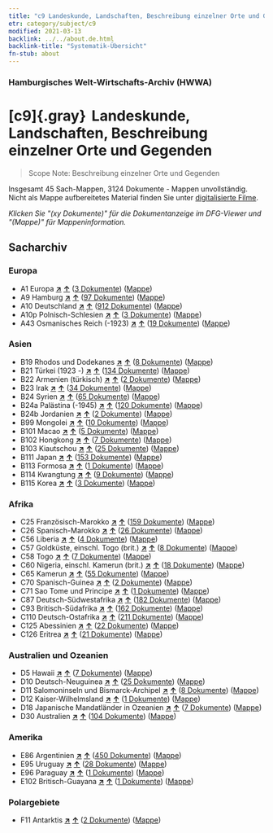 ```yaml
---
title: "c9 Landeskunde, Landschaften, Beschreibung einzelner Orte und Gegenden"
etr: category/subject/c9
modified: 2021-03-13
backlink: ../../about.de.html
backlink-title: "Systematik-Übersicht"
fn-stub: about
---
```


### Hamburgisches Welt-Wirtschafts-Archiv (HWWA)
# [c9]{.gray}&#8201; Landeskunde, Landschaften, Beschreibung einzelner Orte und Gegenden&#160; 


> Scope Note: Beschreibung einzelner Orte und Gegenden



Insgesamt 45 Sach-Mappen, 3124 Dokumente - Mappen unvollständig.
Nicht als Mappe aufbereitetes Material finden Sie unter [digitalisierte Filme](/film/h1_sh).

_Klicken Sie "(xy Dokumente)" für die Dokumentanzeige im DFG-Viewer und "(Mappe)" für Mappeninformation._

## Sacharchiv




### Europa

- A1 Europa [**&nearr;**](../../../geo/i/140892/about.de.html "Europa (alle Mappen)") [**&uarr;**](../../../geo/about.de.html#A1 "Ländersystematik") (<a href="https://pm20.zbw.eu/dfgview/sh/140892,144214" title="über: Europa : Landeskunde, Landschaften, Beschreibung einzelner Orte und Gegenden" target="_blank">3 Dokumente</a>) ([Mappe](http://purl.org/pressemappe20/folder/sh/140892,144214))
- A9 Hamburg [**&nearr;**](../../../geo/i/140905/about.de.html "Hamburg (alle Mappen)") [**&uarr;**](../../../geo/about.de.html#A9 "Ländersystematik") (<a href="https://pm20.zbw.eu/dfgview/sh/140905,144214" title="über: Hamburg : Landeskunde, Landschaften, Beschreibung einzelner Orte und Gegenden" target="_blank">97 Dokumente</a>) ([Mappe](http://purl.org/pressemappe20/folder/sh/140905,144214))
- A10 Deutschland [**&nearr;**](../../../geo/i/126128/about.de.html "Deutschland (alle Mappen)") [**&uarr;**](../../../geo/about.de.html#A10 "Ländersystematik") (<a href="https://pm20.zbw.eu/dfgview/sh/126128,144214" title="über: Deutschland : Landeskunde, Landschaften, Beschreibung einzelner Orte und Gegenden" target="_blank">912 Dokumente</a>) ([Mappe](http://purl.org/pressemappe20/folder/sh/126128,144214))
- A10p Polnisch-Schlesien [**&nearr;**](../../../geo/i/140951/about.de.html "Polnisch-Schlesien (alle Mappen)") [**&uarr;**](../../../geo/about.de.html#A10p "Ländersystematik") (<a href="https://pm20.zbw.eu/dfgview/sh/140951,144214" title="über: Polnisch-Schlesien : Landeskunde, Landschaften, Beschreibung einzelner Orte und Gegenden" target="_blank">3 Dokumente</a>) ([Mappe](http://purl.org/pressemappe20/folder/sh/140951,144214))
- A43 Osmanisches Reich (-1923) [**&nearr;**](../../../geo/i/141034/about.de.html "Osmanisches Reich (-1923) (alle Mappen)") [**&uarr;**](../../../geo/about.de.html#A43 "Ländersystematik") (<a href="https://pm20.zbw.eu/dfgview/sh/141034,144214" title="über: Osmanisches Reich (-1923) : Landeskunde, Landschaften, Beschreibung einzelner Orte und Gegenden" target="_blank">19 Dokumente</a>) ([Mappe](http://purl.org/pressemappe20/folder/sh/141034,144214))

### Asien

- B19 Rhodos und Dodekanes [**&nearr;**](../../../geo/i/141106/about.de.html "Rhodos und Dodekanes (alle Mappen)") [**&uarr;**](../../../geo/about.de.html#B19 "Ländersystematik") (<a href="https://pm20.zbw.eu/dfgview/sh/141106,144214" title="über: Rhodos und Dodekanes : Landeskunde, Landschaften, Beschreibung einzelner Orte und Gegenden" target="_blank">8 Dokumente</a>) ([Mappe](http://purl.org/pressemappe20/folder/sh/141106,144214))
- B21 Türkei (1923 -) [**&nearr;**](../../../geo/i/141111/about.de.html "Türkei (1923 -) (alle Mappen)") [**&uarr;**](../../../geo/about.de.html#B21 "Ländersystematik") (<a href="https://pm20.zbw.eu/dfgview/sh/141111,144214" title="über: Türkei (1923 -) : Landeskunde, Landschaften, Beschreibung einzelner Orte und Gegenden" target="_blank">134 Dokumente</a>) ([Mappe](http://purl.org/pressemappe20/folder/sh/141111,144214))
- B22 Armenien (türkisch) [**&nearr;**](../../../geo/i/141112/about.de.html "Armenien (türkisch) (alle Mappen)") [**&uarr;**](../../../geo/about.de.html#B22 "Ländersystematik") (<a href="https://pm20.zbw.eu/dfgview/sh/141112,144214" title="über: Armenien (türkisch) : Landeskunde, Landschaften, Beschreibung einzelner Orte und Gegenden" target="_blank">2 Dokumente</a>) ([Mappe](http://purl.org/pressemappe20/folder/sh/141112,144214))
- B23 Irak [**&nearr;**](../../../geo/i/141113/about.de.html "Irak (alle Mappen)") [**&uarr;**](../../../geo/about.de.html#B23 "Ländersystematik") (<a href="https://pm20.zbw.eu/dfgview/sh/141113,144214" title="über: Irak : Landeskunde, Landschaften, Beschreibung einzelner Orte und Gegenden" target="_blank">34 Dokumente</a>) ([Mappe](http://purl.org/pressemappe20/folder/sh/141113,144214))
- B24 Syrien [**&nearr;**](../../../geo/i/141114/about.de.html "Syrien (alle Mappen)") [**&uarr;**](../../../geo/about.de.html#B24 "Ländersystematik") (<a href="https://pm20.zbw.eu/dfgview/sh/141114,144214" title="über: Syrien : Landeskunde, Landschaften, Beschreibung einzelner Orte und Gegenden" target="_blank">65 Dokumente</a>) ([Mappe](http://purl.org/pressemappe20/folder/sh/141114,144214))
- B24a Palästina (-1945) [**&nearr;**](../../../geo/i/141115/about.de.html "Palästina (-1945) (alle Mappen)") [**&uarr;**](../../../geo/about.de.html#B24a "Ländersystematik") (<a href="https://pm20.zbw.eu/dfgview/sh/141115,144214" title="über: Palästina (-1945) : Landeskunde, Landschaften, Beschreibung einzelner Orte und Gegenden" target="_blank">120 Dokumente</a>) ([Mappe](http://purl.org/pressemappe20/folder/sh/141115,144214))
- B24b Jordanien [**&nearr;**](../../../geo/i/141116/about.de.html "Jordanien (alle Mappen)") [**&uarr;**](../../../geo/about.de.html#B24b "Ländersystematik") (<a href="https://pm20.zbw.eu/dfgview/sh/141116,144214" title="über: Jordanien : Landeskunde, Landschaften, Beschreibung einzelner Orte und Gegenden" target="_blank">2 Dokumente</a>) ([Mappe](http://purl.org/pressemappe20/folder/sh/141116,144214))
- B99 Mongolei [**&nearr;**](../../../geo/i/141261/about.de.html "Mongolei (alle Mappen)") [**&uarr;**](../../../geo/about.de.html#B99 "Ländersystematik") (<a href="https://pm20.zbw.eu/dfgview/sh/141261,144214" title="über: Mongolei : Landeskunde, Landschaften, Beschreibung einzelner Orte und Gegenden" target="_blank">10 Dokumente</a>) ([Mappe](http://purl.org/pressemappe20/folder/sh/141261,144214))
- B101 Macao [**&nearr;**](../../../geo/i/141267/about.de.html "Macao (alle Mappen)") [**&uarr;**](../../../geo/about.de.html#B101 "Ländersystematik") (<a href="https://pm20.zbw.eu/dfgview/sh/141267,144214" title="über: Macao : Landeskunde, Landschaften, Beschreibung einzelner Orte und Gegenden" target="_blank">5 Dokumente</a>) ([Mappe](http://purl.org/pressemappe20/folder/sh/141267,144214))
- B102 Hongkong [**&nearr;**](../../../geo/i/141268/about.de.html "Hongkong (alle Mappen)") [**&uarr;**](../../../geo/about.de.html#B102 "Ländersystematik") (<a href="https://pm20.zbw.eu/dfgview/sh/141268,144214" title="über: Hongkong : Landeskunde, Landschaften, Beschreibung einzelner Orte und Gegenden" target="_blank">7 Dokumente</a>) ([Mappe](http://purl.org/pressemappe20/folder/sh/141268,144214))
- B103 Kiautschou [**&nearr;**](../../../geo/i/126163/about.de.html "Kiautschou (alle Mappen)") [**&uarr;**](../../../geo/about.de.html#B103 "Ländersystematik") (<a href="https://pm20.zbw.eu/dfgview/sh/126163,144214" title="über: Kiautschou : Landeskunde, Landschaften, Beschreibung einzelner Orte und Gegenden" target="_blank">25 Dokumente</a>) ([Mappe](http://purl.org/pressemappe20/folder/sh/126163,144214))
- B111 Japan [**&nearr;**](../../../geo/i/141272/about.de.html "Japan (alle Mappen)") [**&uarr;**](../../../geo/about.de.html#B111 "Ländersystematik") (<a href="https://pm20.zbw.eu/dfgview/sh/141272,144214" title="über: Japan : Landeskunde, Landschaften, Beschreibung einzelner Orte und Gegenden" target="_blank">153 Dokumente</a>) ([Mappe](http://purl.org/pressemappe20/folder/sh/141272,144214))
- B113 Formosa [**&nearr;**](../../../geo/i/141274/about.de.html "Formosa (alle Mappen)") [**&uarr;**](../../../geo/about.de.html#B113 "Ländersystematik") (<a href="https://pm20.zbw.eu/dfgview/sh/141274,144214" title="über: Formosa : Landeskunde, Landschaften, Beschreibung einzelner Orte und Gegenden" target="_blank">1 Dokumente</a>) ([Mappe](http://purl.org/pressemappe20/folder/sh/141274,144214))
- B114 Kwangtung [**&nearr;**](../../../geo/i/141275/about.de.html "Kwangtung (alle Mappen)") [**&uarr;**](../../../geo/about.de.html#B114 "Ländersystematik") (<a href="https://pm20.zbw.eu/dfgview/sh/141275,144214" title="über: Kwangtung : Landeskunde, Landschaften, Beschreibung einzelner Orte und Gegenden" target="_blank">9 Dokumente</a>) ([Mappe](http://purl.org/pressemappe20/folder/sh/141275,144214))
- B115 Korea [**&nearr;**](../../../geo/i/141276/about.de.html "Korea (alle Mappen)") [**&uarr;**](../../../geo/about.de.html#B115 "Ländersystematik") (<a href="https://pm20.zbw.eu/dfgview/sh/141276,144214" title="über: Korea : Landeskunde, Landschaften, Beschreibung einzelner Orte und Gegenden" target="_blank">3 Dokumente</a>) ([Mappe](http://purl.org/pressemappe20/folder/sh/141276,144214))

### Afrika

- C25 Französisch-Marokko [**&nearr;**](../../../geo/i/141358/about.de.html "Französisch-Marokko (alle Mappen)") [**&uarr;**](../../../geo/about.de.html#C25 "Ländersystematik") (<a href="https://pm20.zbw.eu/dfgview/sh/141358,144214" title="über: Französisch-Marokko : Landeskunde, Landschaften, Beschreibung einzelner Orte und Gegenden" target="_blank">159 Dokumente</a>) ([Mappe](http://purl.org/pressemappe20/folder/sh/141358,144214))
- C26 Spanisch-Marokko [**&nearr;**](../../../geo/i/141359/about.de.html "Spanisch-Marokko (alle Mappen)") [**&uarr;**](../../../geo/about.de.html#C26 "Ländersystematik") (<a href="https://pm20.zbw.eu/dfgview/sh/141359,144214" title="über: Spanisch-Marokko : Landeskunde, Landschaften, Beschreibung einzelner Orte und Gegenden" target="_blank">26 Dokumente</a>) ([Mappe](http://purl.org/pressemappe20/folder/sh/141359,144214))
- C56 Liberia [**&nearr;**](../../../geo/i/141405/about.de.html "Liberia (alle Mappen)") [**&uarr;**](../../../geo/about.de.html#C56 "Ländersystematik") (<a href="https://pm20.zbw.eu/dfgview/sh/141405,144214" title="über: Liberia : Landeskunde, Landschaften, Beschreibung einzelner Orte und Gegenden" target="_blank">4 Dokumente</a>) ([Mappe](http://purl.org/pressemappe20/folder/sh/141405,144214))
- C57 Goldküste, einschl. Togo (brit.) [**&nearr;**](../../../geo/i/141406/about.de.html "Goldküste, einschl. Togo (brit.) (alle Mappen)") [**&uarr;**](../../../geo/about.de.html#C57 "Ländersystematik") (<a href="https://pm20.zbw.eu/dfgview/sh/141406,144214" title="über: Goldküste, einschl. Togo (brit.) : Landeskunde, Landschaften, Beschreibung einzelner Orte und Gegenden" target="_blank">8 Dokumente</a>) ([Mappe](http://purl.org/pressemappe20/folder/sh/141406,144214))
- C58 Togo [**&nearr;**](../../../geo/i/141408/about.de.html "Togo (alle Mappen)") [**&uarr;**](../../../geo/about.de.html#C58 "Ländersystematik") (<a href="https://pm20.zbw.eu/dfgview/sh/141408,144214" title="über: Togo : Landeskunde, Landschaften, Beschreibung einzelner Orte und Gegenden" target="_blank">7 Dokumente</a>) ([Mappe](http://purl.org/pressemappe20/folder/sh/141408,144214))
- C60 Nigeria, einschl. Kamerun (brit.) [**&nearr;**](../../../geo/i/141409/about.de.html "Nigeria, einschl. Kamerun (brit.) (alle Mappen)") [**&uarr;**](../../../geo/about.de.html#C60 "Ländersystematik") (<a href="https://pm20.zbw.eu/dfgview/sh/141409,144214" title="über: Nigeria, einschl. Kamerun (brit.) : Landeskunde, Landschaften, Beschreibung einzelner Orte und Gegenden" target="_blank">18 Dokumente</a>) ([Mappe](http://purl.org/pressemappe20/folder/sh/141409,144214))
- C65 Kamerun [**&nearr;**](../../../geo/i/141410/about.de.html "Kamerun (alle Mappen)") [**&uarr;**](../../../geo/about.de.html#C65 "Ländersystematik") (<a href="https://pm20.zbw.eu/dfgview/sh/141410,144214" title="über: Kamerun : Landeskunde, Landschaften, Beschreibung einzelner Orte und Gegenden" target="_blank">55 Dokumente</a>) ([Mappe](http://purl.org/pressemappe20/folder/sh/141410,144214))
- C70 Spanisch-Guinea [**&nearr;**](../../../geo/i/141412/about.de.html "Spanisch-Guinea (alle Mappen)") [**&uarr;**](../../../geo/about.de.html#C70 "Ländersystematik") (<a href="https://pm20.zbw.eu/dfgview/sh/141412,144214" title="über: Spanisch-Guinea : Landeskunde, Landschaften, Beschreibung einzelner Orte und Gegenden" target="_blank">2 Dokumente</a>) ([Mappe](http://purl.org/pressemappe20/folder/sh/141412,144214))
- C71 Sao Tome und Principe [**&nearr;**](../../../geo/i/141413/about.de.html "Sao Tome und Principe (alle Mappen)") [**&uarr;**](../../../geo/about.de.html#C71 "Ländersystematik") (<a href="https://pm20.zbw.eu/dfgview/sh/141413,144214" title="über: Sao Tome und Principe : Landeskunde, Landschaften, Beschreibung einzelner Orte und Gegenden" target="_blank">1 Dokumente</a>) ([Mappe](http://purl.org/pressemappe20/folder/sh/141413,144214))
- C87 Deutsch-Südwestafrika [**&nearr;**](../../../geo/i/141450/about.de.html "Deutsch-Südwestafrika (alle Mappen)") [**&uarr;**](../../../geo/about.de.html#C87 "Ländersystematik") (<a href="https://pm20.zbw.eu/dfgview/sh/141450,144214" title="über: Deutsch-Südwestafrika : Landeskunde, Landschaften, Beschreibung einzelner Orte und Gegenden" target="_blank">182 Dokumente</a>) ([Mappe](http://purl.org/pressemappe20/folder/sh/141450,144214))
- C93 Britisch-Südafrika [**&nearr;**](../../../geo/i/141454/about.de.html "Britisch-Südafrika (alle Mappen)") [**&uarr;**](../../../geo/about.de.html#C93 "Ländersystematik") (<a href="https://pm20.zbw.eu/dfgview/sh/141454,144214" title="über: Britisch-Südafrika : Landeskunde, Landschaften, Beschreibung einzelner Orte und Gegenden" target="_blank">162 Dokumente</a>) ([Mappe](http://purl.org/pressemappe20/folder/sh/141454,144214))
- C110 Deutsch-Ostafrika [**&nearr;**](../../../geo/i/141471/about.de.html "Deutsch-Ostafrika (alle Mappen)") [**&uarr;**](../../../geo/about.de.html#C110 "Ländersystematik") (<a href="https://pm20.zbw.eu/dfgview/sh/141471,144214" title="über: Deutsch-Ostafrika : Landeskunde, Landschaften, Beschreibung einzelner Orte und Gegenden" target="_blank">211 Dokumente</a>) ([Mappe](http://purl.org/pressemappe20/folder/sh/141471,144214))
- C125 Abessinien [**&nearr;**](../../../geo/i/141482/about.de.html "Abessinien (alle Mappen)") [**&uarr;**](../../../geo/about.de.html#C125 "Ländersystematik") (<a href="https://pm20.zbw.eu/dfgview/sh/141482,144214" title="über: Abessinien : Landeskunde, Landschaften, Beschreibung einzelner Orte und Gegenden" target="_blank">22 Dokumente</a>) ([Mappe](http://purl.org/pressemappe20/folder/sh/141482,144214))
- C126 Eritrea [**&nearr;**](../../../geo/i/141483/about.de.html "Eritrea (alle Mappen)") [**&uarr;**](../../../geo/about.de.html#C126 "Ländersystematik") (<a href="https://pm20.zbw.eu/dfgview/sh/141483,144214" title="über: Eritrea : Landeskunde, Landschaften, Beschreibung einzelner Orte und Gegenden" target="_blank">21 Dokumente</a>) ([Mappe](http://purl.org/pressemappe20/folder/sh/141483,144214))

### Australien und Ozeanien

- D5 Hawaii [**&nearr;**](../../../geo/i/141595/about.de.html "Hawaii (alle Mappen)") [**&uarr;**](../../../geo/about.de.html#D5 "Ländersystematik") (<a href="https://pm20.zbw.eu/dfgview/sh/141595,144214" title="über: Hawaii : Landeskunde, Landschaften, Beschreibung einzelner Orte und Gegenden" target="_blank">7 Dokumente</a>) ([Mappe](http://purl.org/pressemappe20/folder/sh/141595,144214))
- D10 Deutsch-Neuguinea [**&nearr;**](../../../geo/i/141601/about.de.html "Deutsch-Neuguinea (alle Mappen)") [**&uarr;**](../../../geo/about.de.html#D10 "Ländersystematik") (<a href="https://pm20.zbw.eu/dfgview/sh/141601,144214" title="über: Deutsch-Neuguinea : Landeskunde, Landschaften, Beschreibung einzelner Orte und Gegenden" target="_blank">25 Dokumente</a>) ([Mappe](http://purl.org/pressemappe20/folder/sh/141601,144214))
- D11 Salomoninseln und Bismarck-Archipel [**&nearr;**](../../../geo/i/141610/about.de.html "Salomoninseln und Bismarck-Archipel (alle Mappen)") [**&uarr;**](../../../geo/about.de.html#D11 "Ländersystematik") (<a href="https://pm20.zbw.eu/dfgview/sh/141610,144214" title="über: Salomoninseln und Bismarck-Archipel : Landeskunde, Landschaften, Beschreibung einzelner Orte und Gegenden" target="_blank">8 Dokumente</a>) ([Mappe](http://purl.org/pressemappe20/folder/sh/141610,144214))
- D12 Kaiser-Wilhelmsland [**&nearr;**](../../../geo/i/141612/about.de.html "Kaiser-Wilhelmsland (alle Mappen)") [**&uarr;**](../../../geo/about.de.html#D12 "Ländersystematik") (<a href="https://pm20.zbw.eu/dfgview/sh/141612,144214" title="über: Kaiser-Wilhelmsland : Landeskunde, Landschaften, Beschreibung einzelner Orte und Gegenden" target="_blank">1 Dokumente</a>) ([Mappe](http://purl.org/pressemappe20/folder/sh/141612,144214))
- D18 Japanische Mandatländer in Ozeanien [**&nearr;**](../../../geo/i/141618/about.de.html "Japanische Mandatländer in Ozeanien (alle Mappen)") [**&uarr;**](../../../geo/about.de.html#D18 "Ländersystematik") (<a href="https://pm20.zbw.eu/dfgview/sh/141618,144214" title="über: Japanische Mandatländer in Ozeanien : Landeskunde, Landschaften, Beschreibung einzelner Orte und Gegenden" target="_blank">7 Dokumente</a>) ([Mappe](http://purl.org/pressemappe20/folder/sh/141618,144214))
- D30 Australien [**&nearr;**](../../../geo/i/141621/about.de.html "Australien (alle Mappen)") [**&uarr;**](../../../geo/about.de.html#D30 "Ländersystematik") (<a href="https://pm20.zbw.eu/dfgview/sh/141621,144214" title="über: Australien : Landeskunde, Landschaften, Beschreibung einzelner Orte und Gegenden" target="_blank">104 Dokumente</a>) ([Mappe](http://purl.org/pressemappe20/folder/sh/141621,144214))

### Amerika

- E86 Argentinien [**&nearr;**](../../../geo/i/141692/about.de.html "Argentinien (alle Mappen)") [**&uarr;**](../../../geo/about.de.html#E86 "Ländersystematik") (<a href="https://pm20.zbw.eu/dfgview/sh/141692,144214" title="über: Argentinien : Landeskunde, Landschaften, Beschreibung einzelner Orte und Gegenden" target="_blank">450 Dokumente</a>) ([Mappe](http://purl.org/pressemappe20/folder/sh/141692,144214))
- E95 Uruguay [**&nearr;**](../../../geo/i/141695/about.de.html "Uruguay (alle Mappen)") [**&uarr;**](../../../geo/about.de.html#E95 "Ländersystematik") (<a href="https://pm20.zbw.eu/dfgview/sh/141695,144214" title="über: Uruguay : Landeskunde, Landschaften, Beschreibung einzelner Orte und Gegenden" target="_blank">28 Dokumente</a>) ([Mappe](http://purl.org/pressemappe20/folder/sh/141695,144214))
- E96 Paraguay [**&nearr;**](../../../geo/i/141696/about.de.html "Paraguay (alle Mappen)") [**&uarr;**](../../../geo/about.de.html#E96 "Ländersystematik") (<a href="https://pm20.zbw.eu/dfgview/sh/141696,144214" title="über: Paraguay : Landeskunde, Landschaften, Beschreibung einzelner Orte und Gegenden" target="_blank">1 Dokumente</a>) ([Mappe](http://purl.org/pressemappe20/folder/sh/141696,144214))
- E102 Britisch-Guayana [**&nearr;**](../../../geo/i/141700/about.de.html "Britisch-Guayana (alle Mappen)") [**&uarr;**](../../../geo/about.de.html#E102 "Ländersystematik") (<a href="https://pm20.zbw.eu/dfgview/sh/141700,144214" title="über: Britisch-Guayana : Landeskunde, Landschaften, Beschreibung einzelner Orte und Gegenden" target="_blank">1 Dokumente</a>) ([Mappe](http://purl.org/pressemappe20/folder/sh/141700,144214))

### Polargebiete

- F11 Antarktis [**&nearr;**](../../../geo/i/141703/about.de.html "Antarktis (alle Mappen)") [**&uarr;**](../../../geo/about.de.html#F11 "Ländersystematik") (<a href="https://pm20.zbw.eu/dfgview/sh/141703,144214" title="über: Antarktis : Landeskunde, Landschaften, Beschreibung einzelner Orte und Gegenden" target="_blank">2 Dokumente</a>) ([Mappe](http://purl.org/pressemappe20/folder/sh/141703,144214))


